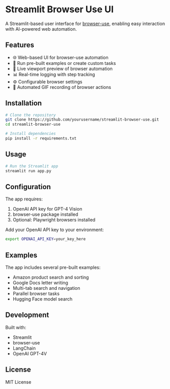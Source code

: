 # Streamlit Browser Use UI

A Streamlit-based user interface for [browser-use](https://github.com/gregpr07/browser-use), enabling easy interaction with AI-powered web automation.

## Features

- 🌐 Web-based UI for browser-use automation
- 🤖 Run pre-built examples or create custom tasks
- 👀 Live viewport preview of browser automation
- 📊 Real-time logging with step tracking
- ⚙️ Configurable browser settings
- 🎥 Automated GIF recording of browser actions

## Installation

```bash
# Clone the repository
git clone https://github.com/yourusername/streamlit-browser-use.git
cd streamlit-browser-use

# Install dependencies
pip install -r requirements.txt
```

## Usage

```bash
# Run the Streamlit app
streamlit run app.py
```

## Configuration

The app requires:
1. OpenAI API key for GPT-4 Vision
2. browser-use package installed
3. Optional: Playwright browsers installed

Add your OpenAI API key to your environment:
```bash
export OPENAI_API_KEY=your_key_here
```

## Examples

The app includes several pre-built examples:
- Amazon product search and sorting
- Google Docs letter writing
- Multi-tab search and navigation
- Parallel browser tasks
- Hugging Face model search

## Development

Built with:
- Streamlit
- browser-use
- LangChain
- OpenAI GPT-4V

## License

MIT License

